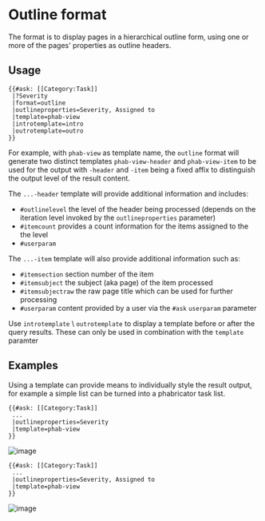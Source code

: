 # Outline format

The format is to display pages in a hierarchical outline form, using one or more of the pages' properties as outline headers.

## Usage

```
{{#ask: [[Category:Task]]
 |?Severity
 |format=outline
 |outlineproperties=Severity, Assigned to
 |template=phab-view
 |introtemplate=intro
 |outrotemplate=outro
}}
```

For example, with `phab-view` as template name, the `outline` format will generate two distinct templates `phab-view-header` and `phab-view-item` to be used for the output with `-header` and `-item` being a fixed affix to distinguish the output level of the result content.

The `...-header` template will provide additional information and includes:
- `#outlinelevel` the level of the header being processed (depends on the iteration level invoked by the `outlineproperties` parameter)
- `#itemcount` provides a count information for the items assigned to the
the level
- `#userparam`

The `...-item` template will also provide additional information such as:

- `#itemsection` section number of the item
- `#itemsubject` the subject (aka page) of the item processed
- `#itemsubjectraw` the raw page title which can be used for further processing
- `#userparam` content provided by a user via the `#ask` `userparam` parameter

Use `introtemplate` \ `outrotemplate` to display a template before or after the query results. These can only be used in combination with the `template` paramter 

## Examples

Using a template can provide means to individually style the result output, for example a simple list can be turned into a phabricator task list.

```
{{#ask: [[Category:Task]]
 ...
 |outlineproperties=Severity
 |template=phab-view
}}
```

![image](https://user-images.githubusercontent.com/1245473/51059660-d2826b00-15e4-11e9-8ff3-bb1591b04e81.png)

```
{{#ask: [[Category:Task]]
 ...
 |outlineproperties=Severity, Assigned to
 |template=phab-view
}}
```

![image](https://user-images.githubusercontent.com/1245473/51059791-52103a00-15e5-11e9-85cf-86c503a10b55.png)
